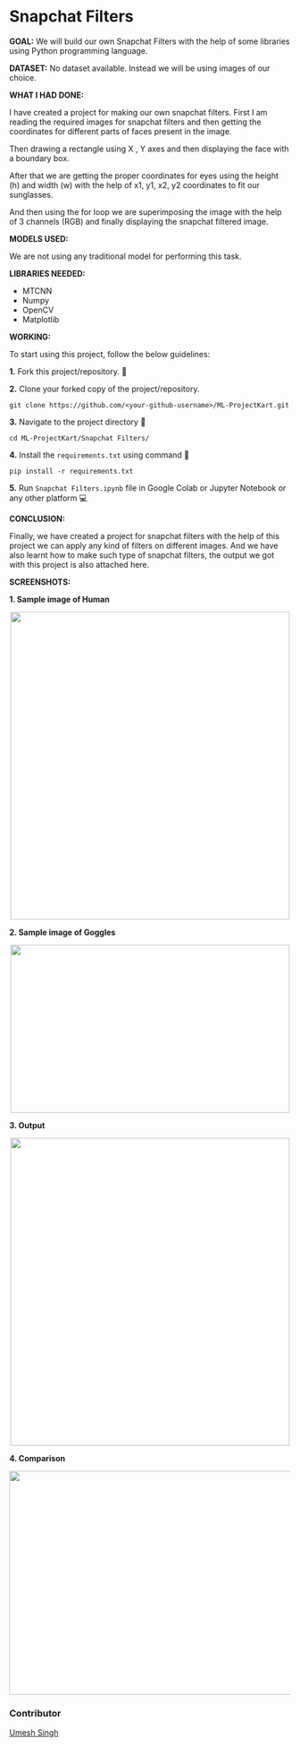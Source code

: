 # Snapchat Filters

**GOAL:**
We will build our own Snapchat Filters with the help of some libraries using Python programming language.

**DATASET:**
No dataset available. Instead we will be using images of our choice.

**WHAT I HAD DONE:**

I have created a project for making our own snapchat filters. 
First I am reading the required images for snapchat filters and then getting the coordinates for different parts of faces present in the image.

Then drawing a rectangle using X , Y axes and then displaying the face with a boundary box.

After that we are getting the proper coordinates for eyes using the height (h) and width (w) with the help of x1, y1, x2, y2 coordinates to fit our sunglasses.

And then using the for loop we are superimposing the image with the help of 3 channels (RGB) and finally displaying the snapchat filtered image.

**MODELS USED:**

We are not using any traditional model for performing this task.

**LIBRARIES NEEDED:**
- MTCNN
- Numpy
- OpenCV
- Matplotlib

**WORKING:**

To start using this project, follow the below guidelines: 

**1.**  Fork this project/repository. 🍴

**2.**  Clone your forked copy of the project/repository.

```
git clone https://github.com/<your-github-username>/ML-ProjectKart.git
```

**3.** Navigate to the project directory :file_folder: 

```
cd ML-ProjectKart/Snapchat Filters/
```

**4.** Install the `requirements.txt` using command 🔧

```
pip install -r requirements.txt
```

**5.** Run `Snapchat Filters.ipynb` file in Google Colab or Jupyter Notebook or any other platform 💻

**CONCLUSION:**

Finally, we have created a project for snapchat filters with the help of this project we can apply any kind of filters on different images. And we have also learnt how to make such type of snapchat filters, the output we got with this project is also attached here.

**SCREENSHOTS:**

**1. Sample image of Human**
<div align="center">
  
<img width="500" height="550" src="https://github.com/Umesh-01/ML-ProjectKart/blob/patch-2/Snapchat%20Filters/Images/chris%20hems%20img.jpg">
</div>

**2. Sample image of Goggles**
<div align="center">

<img width="500" height="300" src="https://github.com/Umesh-01/ML-ProjectKart/blob/patch-2/Snapchat%20Filters/Images/sunglasses.png">
</div>

**3. Output**
<div align="center">

<img width="500" height="550" src="https://github.com/Umesh-01/ML-ProjectKart/blob/patch-2/Snapchat%20Filters/Images/ImageWithGoggles.png">
</div>

**4. Comparison**
<div align="center">

<img width="700" height="400" src="https://github.com/Umesh-01/ML-ProjectKart/blob/patch-2/Snapchat%20Filters/Images/Snapchat_Filtered.png">
</div>


### Contributor
<a href="https://github.com/Umesh-01">Umesh Singh</a>
